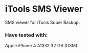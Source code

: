 # iTools SMS Viewer
SMS viewer for iTools Super Backup.

### Have tested with:
Apple iPhone 4 A1332 32 GB (GSM)
